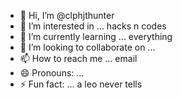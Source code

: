 - 👋 Hi, I’m @clphjthunter
- 👀 I’m interested in ... hacks n codes
- 🌱 I’m currently learning ... everything 
- 💞️ I’m looking to collaborate on ...
- 📫 How to reach me ... email
- 😄 Pronouns: ...
- ⚡ Fun fact: ... a leo never tells

<!---
clphjthunter/clphjthunter is a ✨ special ✨ repository because its `README.md` (this file) appears on your GitHub profile.
You can click the Preview link to take a look at your changes.
--->
